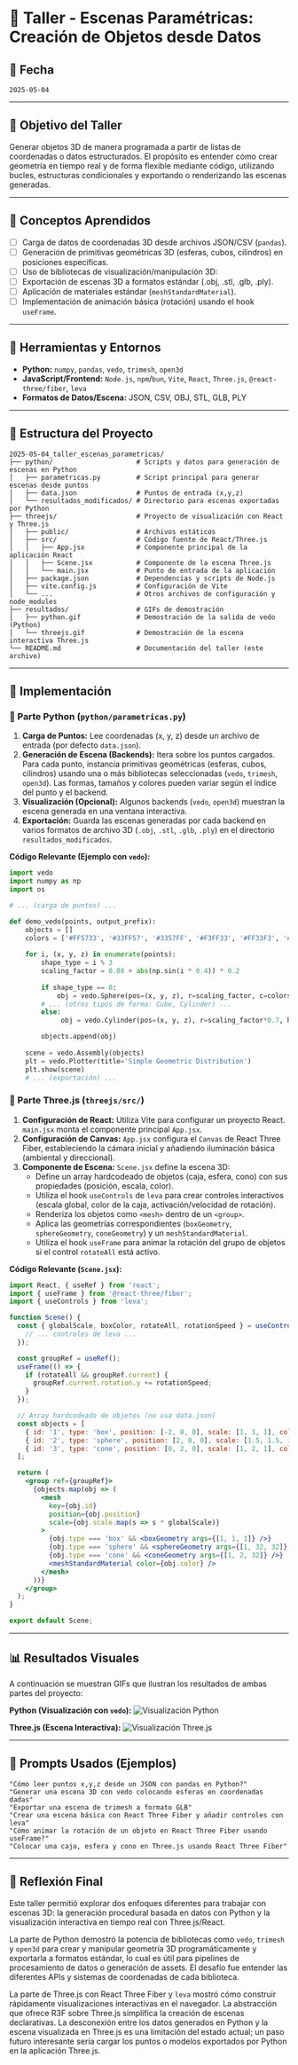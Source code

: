 # 🧪 Taller - Escenas Paramétricas: Creación de Objetos desde Datos

## 📅 Fecha
`2025-05-04` 

---

## 🎯 Objetivo del Taller

Generar objetos 3D de manera programada a partir de listas de coordenadas o datos estructurados. El propósito es entender cómo crear geometría en tiempo real y de forma flexible mediante código, utilizando bucles, estructuras condicionales y exportando o renderizando las escenas generadas.

---

## 🧠 Conceptos Aprendidos


- [ ] Carga de datos de coordenadas 3D desde archivos JSON/CSV (`pandas`).
- [ ] Generación de primitivas geométricas 3D (esferas, cubos, cilindros) en posiciones específicas.
- [ ] Uso de bibliotecas de visualización/manipulación 3D:
- [ ] Exportación de escenas 3D a formatos estándar (.obj, .stl, .glb, .ply).
- [ ] Aplicación de materiales estándar (`meshStandardMaterial`).
- [ ] Implementación de animación básica (rotación) usando el hook `useFrame`.

---

## 🔧 Herramientas y Entornos

- **Python:** `numpy`, `pandas`, `vedo`, `trimesh`, `open3d`
- **JavaScript/Frontend:** `Node.js`, `npm`/`bun`, `Vite`, `React`, `Three.js`, `@react-three/fiber`, `leva`
- **Formatos de Datos/Escena:** JSON, CSV, OBJ, STL, GLB, PLY

---

## 📁 Estructura del Proyecto

```plaintext
2025-05-04_taller_escenas_parametricas/
├── python/                     # Scripts y datos para generación de escenas en Python
│   ├── parametricas.py         # Script principal para generar escenas desde puntos
│   ├── data.json               # Puntos de entrada (x,y,z)
│   └── resultados_modificados/ # Directorio para escenas exportadas por Python
├── threejs/                    # Proyecto de visualización con React y Three.js
│   ├── public/                 # Archivos estáticos
│   ├── src/                    # Código fuente de React/Three.js
│   │   ├── App.jsx             # Componente principal de la aplicación React
│   │   ├── Scene.jsx           # Componente de la escena Three.js
│   │   └── main.jsx            # Punto de entrada de la aplicación
│   ├── package.json            # Dependencias y scripts de Node.js
│   ├── vite.config.js          # Configuración de Vite
│   └── ...                     # Otros archivos de configuración y node_modules
├── resultados/                 # GIFs de demostración
│   ├── python.gif              # Demostración de la salida de vedo (Python)
│   └── threejs.gif             # Demostración de la escena interactiva Three.js
└── README.md                   # Documentación del taller (este archivo)
```  

---

## 🧪 Implementación

### 🔹 Parte Python (`python/parametricas.py`)

1.  **Carga de Puntos:** Lee coordenadas (x, y, z) desde un archivo de entrada (por defecto `data.json`).
2.  **Generación de Escena (Backends):** Itera sobre los puntos cargados. Para cada punto, instancia primitivas geométricas (esferas, cubos, cilindros) usando una o más bibliotecas seleccionadas (`vedo`, `trimesh`, `open3d`). Las formas, tamaños y colores pueden variar según el índice del punto y el backend.
3.  **Visualización (Opcional):** Algunos backends (`vedo`, `open3d`) muestran la escena generada en una ventana interactiva.
4.  **Exportación:** Guarda las escenas generadas por cada backend en varios formatos de archivo 3D (`.obj`, `.stl`, `.glb`, `.ply`) en el directorio `resultados_modificados`.

**Código Relevante (Ejemplo con `vedo`):**
```python
import vedo
import numpy as np
import os

# ... (carga de puntos) ...

def demo_vedo(points, output_prefix):
    objects = []
    colors = ['#FF5733', '#33FF57', '#3357FF', '#F3FF33', '#FF33F3', '#33FFF3']
    
    for i, (x, y, z) in enumerate(points):
        shape_type = i % 3
        scaling_factor = 0.08 + abs(np.sin(i * 0.4)) * 0.2
        
        if shape_type == 0:
            obj = vedo.Sphere(pos=(x, y, z), r=scaling_factor, c=colors[i % len(colors)], res=12)
        # ... (otros tipos de forma: Cube, Cylinder) ...
        else:
             obj = vedo.Cylinder(pos=(x, y, z), r=scaling_factor*0.7, height=scaling_factor*2, c=colors[i % len(colors)], res=12)

        objects.append(obj)
    
    scene = vedo.Assembly(objects)
    plt = vedo.Plotter(title='Simple Geometric Distribution')
    plt.show(scene)
    # ... (exportación) ...
```

### 🔹 Parte Three.js (`threejs/src/`)

1.  **Configuración de React:** Utiliza Vite para configurar un proyecto React. `main.jsx` monta el componente principal `App.jsx`.
2.  **Configuración de Canvas:** `App.jsx` configura el `Canvas` de React Three Fiber, estableciendo la cámara inicial y añadiendo iluminación básica (ambiental y direccional).
3.  **Componente de Escena:** `Scene.jsx` define la escena 3D:
    *   Define un array hardcodeado de objetos (caja, esfera, cono) con sus propiedades (posición, escala, color).
    *   Utiliza el hook `useControls` de `leva` para crear controles interactivos (escala global, color de la caja, activación/velocidad de rotación).
    *   Renderiza los objetos como `<mesh>` dentro de un `<group>`.
    *   Aplica las geometrías correspondientes (`boxGeometry`, `sphereGeometry`, `coneGeometry`) y un `meshStandardMaterial`.
    *   Utiliza el hook `useFrame` para animar la rotación del grupo de objetos si el control `rotateAll` está activo.

**Código Relevante (`Scene.jsx`):**
```jsx
import React, { useRef } from 'react';
import { useFrame } from '@react-three/fiber';
import { useControls } from 'leva';

function Scene() {
  const { globalScale, boxColor, rotateAll, rotationSpeed } = useControls({
    // ... controles de leva ...
  });

  const groupRef = useRef();
  useFrame(() => {
    if (rotateAll && groupRef.current) {
      groupRef.current.rotation.y += rotationSpeed;
    }
  });

  // Array hardcodeado de objetos (no usa data.json)
  const objects = [ 
    { id: '1', type: 'box', position: [-2, 0, 0], scale: [1, 1, 1], color: boxColor },
    { id: '2', type: 'sphere', position: [2, 0, 0], scale: [1.5, 1.5, 1.5], color: '#00ff00' },
    { id: '3', type: 'cone', position: [0, 2, 0], scale: [1, 2, 1], color: '#0000ff' },
  ];

  return (
    <group ref={groupRef}>
      {objects.map(obj => (
        <mesh
          key={obj.id}
          position={obj.position}
          scale={obj.scale.map(s => s * globalScale)}
        >
          {obj.type === 'box' && <boxGeometry args={[1, 1, 1]} />}
          {obj.type === 'sphere' && <sphereGeometry args={[1, 32, 32]} />}
          {obj.type === 'cone' && <coneGeometry args={[1, 2, 32]} />}
          <meshStandardMaterial color={obj.color} />
        </mesh>
      ))}
    </group>
  );
}

export default Scene;
```

---

## 📊 Resultados Visuales

A continuación se muestran GIFs que ilustran los resultados de ambas partes del proyecto:

**Python (Visualización con `vedo`):**
![Visualización Python](./resultados/python.gif)

**Three.js (Escena Interactiva):**
![Visualización Three.js](./resultados/threejs.gif)

---

## 🧩 Prompts Usados (Ejemplos)

```text
"Cómo leer puntos x,y,z desde un JSON con pandas en Python?"
"Generar una escena 3D con vedo colocando esferas en coordenadas dadas"
"Exportar una escena de trimesh a formato GLB"
"Crear una escena básica con React Three Fiber y añadir controles con leva"
"Cómo animar la rotación de un objeto en React Three Fiber usando useFrame?"
"Colocar una caja, esfera y cono en Three.js usando React Three Fiber"
```

---

## 💬 Reflexión Final

Este taller permitió explorar dos enfoques diferentes para trabajar con escenas 3D: la generación procedural basada en datos con Python y la visualización interactiva en tiempo real con Three.js/React.

La parte de Python demostró la potencia de bibliotecas como `vedo`, `trimesh` y `open3d` para crear y manipular geometría 3D programáticamente y exportarla a formatos estándar, lo cual es útil para pipelines de procesamiento de datos o generación de assets. El desafío fue entender las diferentes APIs y sistemas de coordenadas de cada biblioteca.

La parte de Three.js con React Three Fiber y `leva` mostró cómo construir rápidamente visualizaciones interactivas en el navegador. La abstracción que ofrece R3F sobre Three.js simplifica la creación de escenas declarativas. La desconexión entre los datos generados en Python y la escena visualizada en Three.js es una limitación del estado actual; un paso futuro interesante sería cargar los puntos o modelos exportados por Python en la aplicación Three.js.
